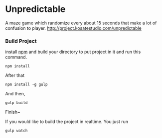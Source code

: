 # Unpredictable
A maze game which randomize every about 15 seconds that make a lot of confusion to player.
http://project.kosatestudio.com/unpredictable

### Build Project

install [npm](http://npm.im/) and build your directory to put project in it and run this command.
```
npm install
```
After that
```
npm install -g gulp
```
And then,
```
gulp build
```
Finish~

If you would like to build the project in realtime. You just run
```
gulp watch
```
